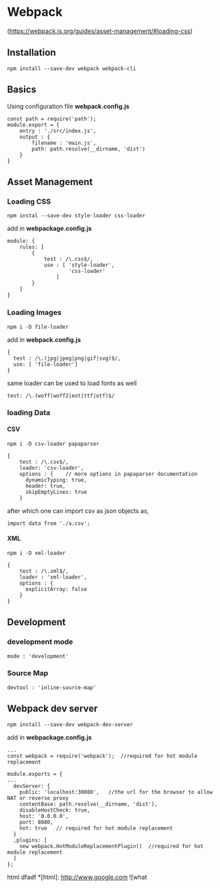 # Webpack
(https://webpack.js.org/guides/asset-management/#loading-css)
## Installation

    npm install --save-dev webpack webpack-cli

## Basics
Using configuration file
**webpack.config.js**
```
const path = require('path');
module.export = {
	entry : './src/index.js',
	output : {
		filename : 'main.js',
		path: path.resolve(__dirname, 'dist')
	}
}
```
## Asset Management
### Loading CSS
```
npm instal --save-dev style-loader css-loader
```
add in **webpackage.config.js**
```
module: {
	rules: [
		{
			test : /\.css$/,
			use : [	'style-loader', 
					'css-loader'
				]
		}
	]
}
```
 ### Loading Images
 ```
 npm i -D file-loader
 ```
 add in **webpack.config.js**
 ```
 {
   test : /\.(jpg|jpeg|png|gif|svg)$/,
   use: [ 'file-loader']
 }
 ```
 same loader can be used to load fonts as well
 ```
 test: /\.(woff|woff2|eot|ttf|otf)$/
 ```
 ### loading Data
####  CSV
 ```
 npm i -D csv-loader papaparser
 ```
 ```
 {
	 test : /\.csv$/,
	 loader: 'csv-loader',
	 options : {    // more options in papaparser documentation
	   dynamicTyping: true,
	   header: true,
	   skipEmptyLines: true
	 }
```
after which one can import csv as json objects as,
```
import data from './a.csv';
```

#### XML
```
npm i -D xml-loader
```
```
{
	test : /\.xml$/,
	loader : 'xml-loader',
	options : {
	  explicitArray: false
	}
}
```	 
## Development
### development mode
```
mode : 'development'
```
### Source Map
```
devtool : 'inline-source-map'
```
## Webpack dev server
```
npm install --save-dev webpack-dev-server
```
add in **webpackage.config.js**
```
...
const webpack = require('webpack');  //required for hot module replacement

module.exports = {
...
  devServer: {
    public: 'localhost:30080',   //the url for the browser to allow NAT or reverse proxy
    contentBase: path.resolve(__dirname, 'dist'),
    disableHostCheck: true,
    host: '0.0.0.0',
    port: 8080,
    hot: true   // required for hot module replacement
  }
  ,plugins: [
    new webpack.HotModuleReplacementPlugin()  //required for hot module replacement
  ]
};

```
html dfadf
*[html]: http://www.google.com
![what
<!--stackedit_data:
eyJoaXN0b3J5IjpbMTE1MjMwNTQ2MywtNjk0Mjk2Mjg0LC0xOT
gxMjU1NDYwLDE1ODM3ODEwNDBdfQ==
-->